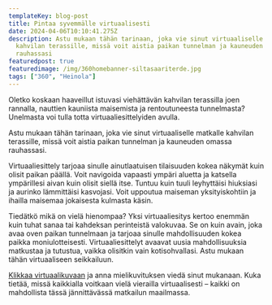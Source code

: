 ```yaml
---
templateKey: blog-post
title: Pintaa syvemmälle virtuaalisesti
date: 2024-04-06T10:10:41.275Z
description: Astu mukaan tähän tarinaan, joka vie sinut virtuaaliselle matkalle
  kahvilan terassille, missä voit aistia paikan tunnelman ja kauneuden omassa
  rauhassasi
featuredpost: true
featuredimage: /img/360homebanner-siltasaariterde.jpg
tags: ["360", "Heinola"]
---
```

Oletko koskaan haaveillut istuvasi viehättävän kahvilan terassilla joen rannalla, nauttien kauniista maisemista ja rentoutuneesta tunnelmasta? Unelmasta voi tulla totta virtuaaliesittelyiden avulla. 

Astu mukaan tähän tarinaan, joka vie sinut virtuaaliselle matkalle kahvilan terassille, missä voit aistia paikan tunnelman ja kauneuden omassa rauhassasi. 

Virtuaaliesittely tarjoaa sinulle ainutlaatuisen tilaisuuden kokea näkymät kuin olisit paikan päällä. Voit navigoida vapaasti ympäri aluetta ja katsella ympärillesi aivan kuin olisit siellä itse. Tuntuu kuin tuuli leyhyttäisi hiuksiasi ja aurinko lämmittäisi kasvojasi. Voit uppoutua maiseman yksityiskohtiin ja ihailla maisemaa jokaisesta kulmasta käsin. 

Tiedätkö mikä on vielä hienompaa? Yksi virtuaaliesitys kertoo enemmän kuin tuhat sanaa tai kahdeksan perinteistä valokuvaa. Se on kuin avain, joka avaa oven paikan tunnelmaan ja tarjoaa sinulle mahdollisuuden kokea paikka moniulotteisesti. Virtuaaliesittelyt avaavat uusia mahdollisuuksia matkustaa ja tutustua, vaikka olisitkin vain kotisohvallasi. Astu mukaan tähän virtuaaliseen seikkailuun. 

[Klikkaa virtuaalikuvaan](https://my.matterport.com/show/?m=umSzbfMEkTe) ja anna mielikuvituksen viedä sinut mukanaan. Kuka tietää, missä kaikkialla voitkaan vielä vierailla virtuaalisesti – kaikki on mahdollista tässä jännittävässä matkailun maailmassa.